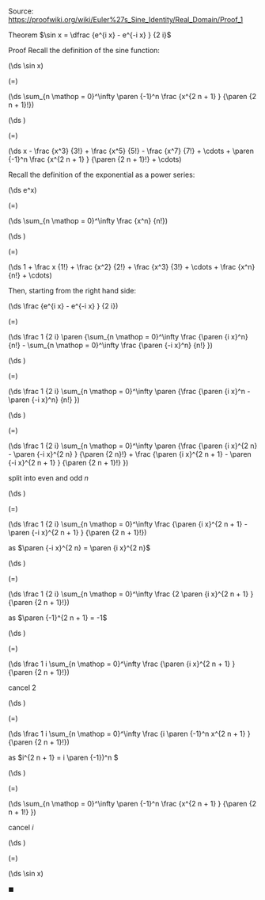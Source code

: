 # 

Source: https://proofwiki.org/wiki/Euler%27s_Sine_Identity/Real_Domain/Proof_1

Theorem
$\sin x = \dfrac {e^{i x} - e^{-i x} } {2 i}$


Proof
Recall the definition of the sine function:














\(\ds \sin x\)

\(=\)







\(\ds \sum_{n \mathop = 0}^\infty \paren {-1}^n \frac {x^{2 n + 1} } {\paren {2 n + 1}!}\)




















\(\ds \)

\(=\)







\(\ds x - \frac {x^3} {3!} + \frac {x^5} {5!} - \frac {x^7} {7!} + \cdots + \paren {-1}^n \frac {x^{2 n + 1} } {\paren {2 n + 1}!} + \cdots\)










Recall the definition of the exponential as a power series:














\(\ds e^x\)

\(=\)







\(\ds \sum_{n \mathop = 0}^\infty \frac {x^n} {n!}\)




















\(\ds \)

\(=\)







\(\ds 1 + \frac x {1!} + \frac {x^2} {2!} + \frac {x^3} {3!} + \cdots + \frac {x^n} {n!} + \cdots\)










Then, starting from the right hand side:














\(\ds \frac {e^{i x} - e^{-i x} } {2 i}\)

\(=\)







\(\ds \frac 1 {2 i} \paren {\sum_{n \mathop = 0}^\infty \frac {\paren {i x}^n} {n!} - \sum_{n \mathop = 0}^\infty \frac {\paren {-i x}^n} {n!} }\)




















\(\ds \)

\(=\)







\(\ds \frac 1 {2 i} \sum_{n \mathop = 0}^\infty \paren {\frac {\paren {i x}^n - \paren {-i x}^n} {n!} }\)




















\(\ds \)

\(=\)







\(\ds \frac 1 {2 i} \sum_{n \mathop = 0}^\infty \paren {\frac {\paren {i x}^{2 n} - \paren {-i x}^{2 n} } {\paren {2 n}!} + \frac {\paren {i x}^{2 n + 1} - \paren {-i x}^{2 n + 1} } {\paren {2 n + 1}!} }\)





split into even and odd $n$














\(\ds \)

\(=\)







\(\ds \frac 1 {2 i} \sum_{n \mathop = 0}^\infty \frac {\paren {i x}^{2 n + 1} - \paren {-i x}^{2 n + 1} } {\paren {2 n + 1}!}\)





as $\paren {-i x}^{2 n} = \paren {i x}^{2 n}$














\(\ds \)

\(=\)







\(\ds \frac 1 {2 i} \sum_{n \mathop = 0}^\infty \frac {2 \paren {i x}^{2 n + 1} } {\paren {2 n + 1}!}\)





as $\paren {-1}^{2 n + 1} = -1$














\(\ds \)

\(=\)







\(\ds \frac 1 i \sum_{n \mathop = 0}^\infty \frac {\paren {i x}^{2 n + 1} } {\paren {2 n + 1}!}\)





cancel $2$














\(\ds \)

\(=\)







\(\ds \frac 1 i \sum_{n \mathop = 0}^\infty \frac {i \paren {-1}^n x^{2 n + 1} } {\paren {2 n + 1}!}\)





as $i^{2 n + 1} = i \paren {-1})^n $














\(\ds \)

\(=\)







\(\ds \sum_{n \mathop = 0}^\infty \paren {-1}^n \frac {x^{2 n + 1} } {\paren {2 n + 1!} }\)





cancel $i$














\(\ds \)

\(=\)







\(\ds \sin x\)









$\blacksquare$





